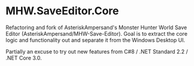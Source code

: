 # MHW.SaveEditor.Core
Refactoring and fork of AsteriskAmpersand's Monster Hunter World Save Editor (AsteriskAmpersand/MHW-Save-Editor).
Goal is to extract the core logic and functionality out and separate it from the Windows Desktop UI.

Partially an excuse to try out new features from C#8 / .NET Standard 2.2 / .NET Core 3.0.
